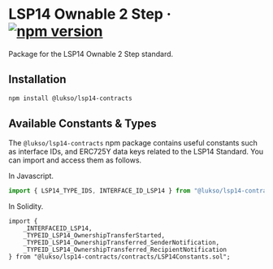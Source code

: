 # LSP14 Ownable 2 Step &middot; [![npm version](https://img.shields.io/npm/v/@lukso/lsp14-contracts.svg?style=flat)](https://www.npmjs.com/package/@lukso/lsp14-contracts)

Package for the LSP14 Ownable 2 Step standard.

## Installation

```bash
npm install @lukso/lsp14-contracts
```

## Available Constants & Types

The `@lukso/lsp14-contracts` npm package contains useful constants such as interface IDs, and ERC725Y data keys related to the LSP14 Standard. You can import and access them as follows.

In Javascript.

```javascript
import { LSP14_TYPE_IDS, INTERFACE_ID_LSP14 } from "@lukso/lsp14-contracts";
```

In Solidity.

<!-- prettier-ignore -->
```solidity
import {
    _INTERFACEID_LSP14,
    _TYPEID_LSP14_OwnershipTransferStarted,
    _TYPEID_LSP14_OwnershipTransferred_SenderNotification,
    _TYPEID_LSP14_OwnershipTransferred_RecipientNotification
} from "@lukso/lsp14-contracts/contracts/LSP14Constants.sol";
```
